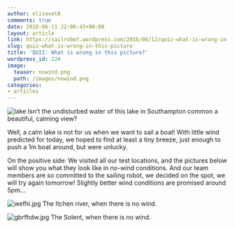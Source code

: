 ```yaml
---
author: elisavet8
comments: true
date: 2016-06-11 22:06:43+00:00
layout: article
link: https://sailrobot.wordpress.com/2016/06/12/quiz-what-is-wrong-in-this-picture/
slug: quiz-what-is-wrong-in-this-picture
title: 'QUIZ: What is wrong in this picture?'
wordpress_id: 224
image:
  teaser: nowind.png
  path: /images/nowind.png
categories:
- articles
---
```


![lake](https://sailrobot.files.wordpress.com/2016/06/lake.jpg) Isn't the undisturbed water of this lake in Southampton common a beautiful, calming view?

Well, a calm lake is not for us when we want to sail a boat! With little wind predicted for today, we hoped to find at least a tiny breeze, just enough to push a 1m boat around, but were unlucky.

On the positive side: We visited all our test locations, and the pictures below will show you what they look like in no-wind conditions. And our team members are so committed to the sailing robot, we decided on the spot, we will try again tomorrow! Slightly better wind conditions are promised around 5pm...

![wefhi.jpg](https://sailrobot.files.wordpress.com/2016/06/wefhi.jpg) The Itchen river, when there is no wind.

![gbrfhdw.jpg](https://sailrobot.files.wordpress.com/2016/06/gbrfhdw.jpg) The Solent, when there is no wind.
